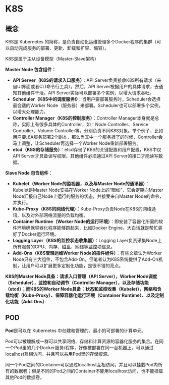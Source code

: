 # K8S

## 概念

K8S是 Kubernetes 的简称，是负责自动化运维管理多个Docker程序的集群（可以自动完成服务的部署、更新、卸载和扩容、缩容）。

K8S是属于主从设备模型（Master-Slave架构）

**Master Node 包含组件：**

- **API Server（K8S的请求入口服务）**：API Server负责接收K8S所有请求（来自UI界面或者CLI命令行工具），然后，API Server根据用户的具体请求，去通知其他组件干活。API Server实际可以部署多个实例，以增大请求吞吐。
- **Scheduler（K8S中的调度服务0**：当用户要部署服务时，Scheduler会选择最合适的Worker Node（服务器）来部署。Scheduler也可以部署多个实例，以增大处理能力。
- **Controller Manager（K8S的控制服务）**：Controller Manager本身就是总称，实际上有很多具体的Controller，如：Node Controller、Service Controller、Volume Controller等，分别负责不同K8S对象。举个例子，比如用户要求A服务部署2个副本，那么当其中一个服务挂了的时候，Controller会马上调整，让Scheduler再选择一个Worker Node重新部署服务。
- **etcd（K8S的存储服务）**：etcd存储了K8S的关键配置和用户配置，K8S中仅API Server才具备读写权限，其他组件必须通过API Server的接口才能读写数据。

**Slave Node 包含组件**：

- **Kubelet（Worker Node的监视器，以及与Master Node的通讯器）**：Kubelet是Master Node安插在Worker Node上的“眼线”，它会定期向Master Node汇报自己Node上运行的服务的状态，并接受来自Master Node的命令，并执行。
- **Kube-Proxy（K8S的网络代理）**：Kube-Proxy负责Node在K8S的网络通讯、以及对外部网络流量的负载均衡。
- **Container Runtime（Worker Node的运行环境）**：即安装了容器化所需的软件环境确保容器化程序能够跑起来，比如Docker Engine。大白话就是帮忙装好了Docker运行环境。
- **Logging Layer（K8S的监控状态收集器）**：Logging Layer负责采集Node上所有服务的CPU、内存、磁盘、网络等监控项信息。
- **Add-Ons（K8S管理运维Worker Node的插件组件）**：有些文章认为Worker Node只有三大组件，不包含Add-On，但笔者认为K8S系统提供了Add-On机制，让用户可以扩展更多定制化功能，是很不错的亮点。

**K8S的Master Node具备：请求入口管理（API Server），Worker Node调度（Scheduler），监控和自动调节（Controller Manager），以及存储功能（etcd）；而K8S的Worker Node具备：状态和监控收集（Kubelet），网络和负载均衡（Kube-Proxy）、保障容器化运行环境（Container Runtime）、以及定制化功能（Add-Ons）**

## POD

**Pod**是可以在 Kubernetes 中创建和管理的、最小的可部署的计算单元。

Pod可以被理解成一群可以共享网络、存储和计算资源的容器化服务的集合。在同一个Pod里的几个Docker服务/程序，好像被部署在同一台机器上，可以通过localhost互相访问，并且可以共用Pod里的存储资源。

同一个Pod之间的Container可以通过localhost互相访问，并且可以挂载Pod内所有的数据卷；但是不同的Pod之间的Container不能用localhost访问，也不能挂载其他Pod的数据卷。

